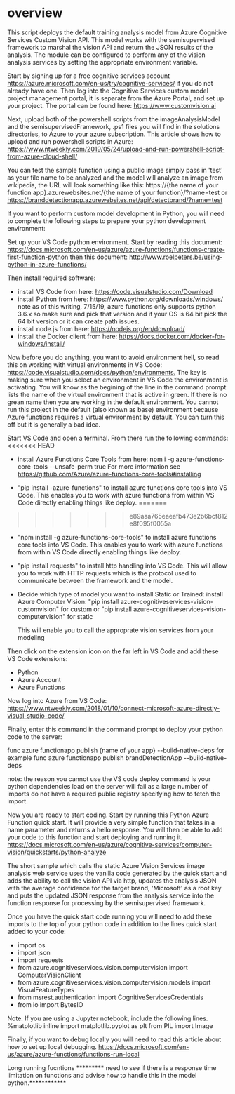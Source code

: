 # overview

This script deploys the default training analysis model from Azure Cognitive Services Custom Vision API. This model works with the semisupervised framework to marshal the vision API and return the JSON results of the analysis.  The module can be configured to perform any of the vision analysis services by setting the appropriate environment variable.

Start by signing up for a free cognitive services account <https://azure.microsoft.com/en-us/try/cognitive-services/> if you do not already have one.  Then log into the Cognitive Services custom model project management portal, it is separate from the Azure Portal, and set up your project.  The portal can be found here: <https://www.customvision.ai>

Next, upload both of the powershell scripts from the imageAnalysisModel and the semisupervisedFramework, .ps1 files you will find in the solutions directories, to Azure to your azure subscription.  This article
shows how to upload and run powershell scripts in Azure:
<https://www.ntweekly.com/2019/05/24/upload-and-run-powershell-script-from-azure-cloud-shell/>

You can test the sample function using a public image simply pass in 'test' as your file name to be analyzed and the model will analyze an image from wikipedia, the URL will look something like this: https://{the name of your function app}.azurewebsites.net/{the name of your function}/?name=test or
<https://branddetectionapp.azurewebsites.net/api/detectbrand/?name=test>

If you want to perform custom model development in Python, you will need to complete the following steps to prepare your python development environment:

Set up your VS Code python environment.
Start by reading this document: <https://docs.microsoft.com/en-us/azure/azure-functions/functions-create-first-function-python> then this document: <http://www.roelpeters.be/using-python-in-azure-functions/>

Then install required software:

- install VS Code from here: <https://code.visualstudio.com/Download>
- install Python from here: <https://www.python.org/downloads/windows/>
    note as of this writing, 7/15/19, azure functions only supports python 3.6.x so make sure and pick that version and if your OS is 64 bit pick the 64 bit version or it can create path issues.
- install node.js from here: <https://nodejs.org/en/download/>
- install the Docker client from here: <https://docs.docker.com/docker-for-windows/install/>

Now before you do anything, you want to avoid environment hell, so read this on working with virtual environments in VS Code: <https://code.visualstudio.com/docs/python/environments.>  The key is making sure when you select an environment in VS Code the environment is activating.  You will know as the begining of the line in the command prompt lists the name of the virtual environment that is active in green.  If there is no grean name then you are working in the default environment.  You cannot run this project in the default (also known as base) environment because Azure functions requires a virtual environment by default.  You can turn this off but it is generally a bad idea.

Start VS Code and open a terminal.  From there run the following commands:
<<<<<<< HEAD

- install Azure Functions Core Tools from here: npm i -g azure-functions-core-tools --unsafe-perm true  For more information see <https://github.com/Azure/azure-functions-core-tools#installing>

- "pip install -azure-functions" to install azure functions core tools into VS Code.  This enables you to work with azure functions from within VS Code directly enabling things like deploy.
=======
>>>>>>> e89aaa765eaeafb473e2b6bcf812e8f095f0055a

- "npm install -g azure-functions-core-tools" to install azure functions core tools into VS Code.  This enables you to work with azure functions from within VS Code directly enabling things like deploy.
- "pip install requests" to install http handling into VS Code.  This will allow you to work with HTTP requests which is the protocol used to communicate between the framework and the model.
- Decide which type of model you want to install Static or Trained: install Azure Computer Vision:
    "pip install azure-cognitiveservices-vision-customvision" for custom
or
    "pip install azure-cognitiveservices-vision-computervision" for static

    This will enable you to call the approprate vision services from your modeling

Then click on the extension icon on the far left in VS Code and add these VS Code extensions:

- Python
- Azure Account
- Azure Functions

Now log into Azure from VS Code: <https://www.ntweekly.com/2018/01/10/connect-microsoft-azure-directly-visual-studio-code/>

Finally, enter this command in the command prompt to deploy your python code to the server:

func azure functionapp publish {name of your app} --build-native-deps
for example
func azure functionapp publish brandDetectionApp --build-native-deps

note: the reason you cannot use the VS code deploy command is your python dependencies load on the server
will fail as a large number of imports do not have a required public registry specifying how to fetch the
import.

Now you are ready to start coding.  Start by running this Python Azure Function quick start.  It will provide a very simple function that takes in a name parameter and returns a hello response.  You will then be able to add your code to this function and start deploying and running it.
<https://docs.microsoft.com/en-us/azure/cognitive-services/computer-vision/quickstarts/python-analyze>

The short sample which calls the static Azure Vision Services image analysis web service uses the vanilla
code generated by the quick start and adds the ability to call the vision API via http, updates the analysis JSON with the average confidence for the target brand, 'Microsoft' as a root key and puts the updated JSON response from the analysis service into the function response for processing by the semisupervised framework.

Once you have the quick start code running you will need to add these imports to the top of your python code in addition to the lines quick start added to your code:

- import os
- import json
- import requests
- from azure.cognitiveservices.vision.computervision import ComputerVisionClient
- from azure.cognitiveservices.vision.computervision.models import VisualFeatureTypes
- from msrest.authentication import CognitiveServicesCredentials
- from io import BytesIO

Note: If you are using a Jupyter notebook, include the following lines.
%matplotlib inline
import matplotlib.pyplot as plt
from PIL import Image

Finally, if you want to debug locally you will need to read this article about how to set up local debugging.  <https://docs.microsoft.com/en-us/azure/azure-functions/functions-run-local>

Long running fucntions ********* need to see if there is a response time limitation on functions and advise how to handle this in the model python.************
